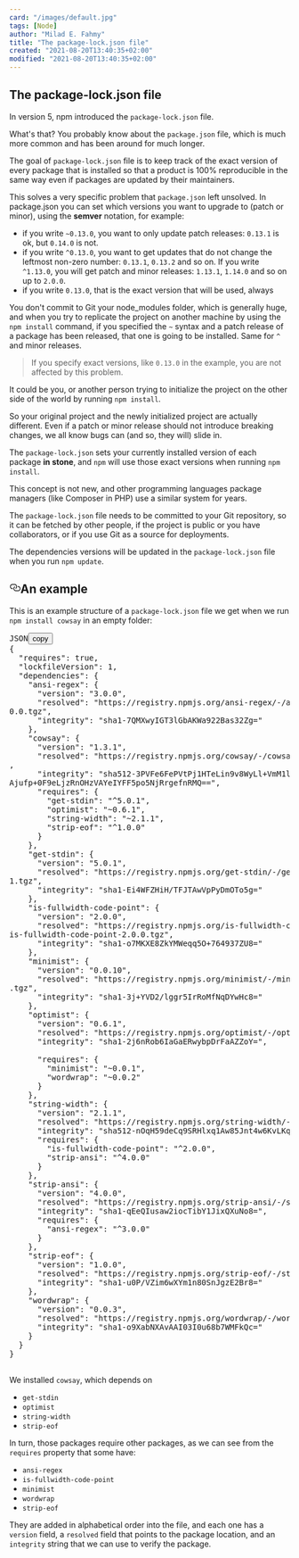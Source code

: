 ```yaml
---
card: "/images/default.jpg"
tags: [Node]
author: "Milad E. Fahmy"
title: "The package-lock.json file"
created: "2021-08-20T13:40:35+02:00"
modified: "2021-08-20T13:40:35+02:00"
---
```

<div id="___gatsby"><div style="outline:none" tabindex="-1" id="gatsby-focus-wrapper"><div class="layout-container"><main class="grid-container"><article class="article-reader"><h1 class="article-reader__headline">The package-lock.json file</h1><div><p>In version 5, npm introduced the <code class="language-text">package-lock.json</code> file.</p><p>What's that? You probably know about the <code class="language-text">package.json</code> file, which is much more common and has been around for much longer.</p><p>The goal of <code class="language-text">package-lock.json</code> file is to keep track of the exact version of every package that is installed so that a product is 100% reproducible in the same way even if packages are updated by their maintainers.</p><p>This solves a very specific problem that <code class="language-text">package.json</code> left unsolved. In package.json you can set which versions you want to upgrade to (patch or minor), using the <strong>semver</strong> notation, for example:</p><ul><li>if you write <code class="language-text">~0.13.0</code>, you want to only update patch releases: <code class="language-text">0.13.1</code> is ok, but <code class="language-text">0.14.0</code> is not.</li><li>if you write <code class="language-text">^0.13.0</code>, you want to get updates that do not change the leftmost non-zero number: <code class="language-text">0.13.1</code>, <code class="language-text">0.13.2</code> and so on. If you write <code class="language-text">^1.13.0</code>, you will get patch and minor releases: <code class="language-text">1.13.1</code>, <code class="language-text">1.14.0</code> and so on up to <code class="language-text">2.0.0</code>.</li><li>if you write <code class="language-text">0.13.0</code>, that is the exact version that will be used, always</li></ul><p>You don't commit to Git your node_modules folder, which is generally huge, and when you try to replicate the project on another machine by using the <code class="language-text">npm install</code> command, if you specified the <code class="language-text">~</code> syntax and a patch release of a package has been released, that one is going to be installed. Same for <code class="language-text">^</code> and minor releases.</p><blockquote><p>If you specify exact versions, like <code class="language-text">0.13.0</code> in the example, you are not affected by this problem.</p></blockquote><p>It could be you, or another person trying to initialize the project on the other side of the world by running <code class="language-text">npm install</code>.</p><p>So your original project and the newly initialized project are actually different. Even if a patch or minor release should not introduce breaking changes, we all know bugs can (and so, they will) slide in.</p><p>The <code class="language-text">package-lock.json</code> sets your currently installed version of each package <strong>in stone</strong>, and <code class="language-text">npm</code> will use those exact versions when running <code class="language-text">npm install</code>.</p><p>This concept is not new, and other programming languages package managers (like Composer in PHP) use a similar system for years.</p><p>The <code class="language-text">package-lock.json</code> file needs to be committed to your Git repository, so it can be fetched by other people, if the project is public or you have collaborators, or if you use Git as a source for deployments.</p><p>The dependencies versions will be updated in the <code class="language-text">package-lock.json</code> file when you run <code class="language-text">npm update</code>.</p><h2 id="an-example" style="position:relative"><a href="#an-example" aria-label="an example permalink" class="autolink-headers before"><svg aria-hidden="true" height="20" version="1.1" viewBox="0 0 16 16" width="20"><path fill-rule="evenodd" d="M4 9h1v1H4c-1.5 0-3-1.69-3-3.5S2.55 3 4 3h4c1.45 0 3 1.69 3 3.5 0 1.41-.91 2.72-2 3.25V8.59c.58-.45 1-1.27 1-2.09C10 5.22 8.98 4 8 4H4c-.98 0-2 1.22-2 2.5S3 9 4 9zm9-3h-1v1h1c1 0 2 1.22 2 2.5S13.98 12 13 12H9c-.98 0-2-1.22-2-2.5 0-.83.42-1.64 1-2.09V6.25c-1.09.53-2 1.84-2 3.25C6 11.31 7.55 13 9 13h4c1.45 0 3-1.69 3-3.5S14.5 6 13 6z"></path></svg></a>An example</h2><p>This is an example structure of a <code class="language-text">package-lock.json</code> file we get when we run <code class="language-text">npm install cowsay</code> in an empty folder:</p><pre class="prism-code language-json"><div class="shell-box-top"><span>JSON</span><button type="button">copy</button></div><div class="token-line"><span class="token punctuation">{</span><span class="token plain"></span></div><div class="token-line"><span class="token plain">  </span><span class="token property">"requires"</span><span class="token operator">:</span><span class="token plain"> </span><span class="token boolean">true</span><span class="token punctuation">,</span><span class="token plain"></span></div><div class="token-line"><span class="token plain">  </span><span class="token property">"lockfileVersion"</span><span class="token operator">:</span><span class="token plain"> </span><span class="token number">1</span><span class="token punctuation">,</span><span class="token plain"></span></div><div class="token-line"><span class="token plain">  </span><span class="token property">"dependencies"</span><span class="token operator">:</span><span class="token plain"> </span><span class="token punctuation">{</span><span class="token plain"></span></div><div class="token-line"><span class="token plain">    </span><span class="token property">"ansi-regex"</span><span class="token operator">:</span><span class="token plain"> </span><span class="token punctuation">{</span><span class="token plain"></span></div><div class="token-line"><span class="token plain">      </span><span class="token property">"version"</span><span class="token operator">:</span><span class="token plain"> </span><span class="token string">"3.0.0"</span><span class="token punctuation">,</span><span class="token plain"></span></div><div class="token-line"><span class="token plain">      </span><span class="token property">"resolved"</span><span class="token operator">:</span><span class="token plain"> "https</span><span class="token operator">:</span><span class="token comment">//registry.npmjs.org/ansi-regex/-/ansi-regex-3.</span><span class="token plain"></span></div><div class="token-line"><span class="token plain"></span><span class="token number">0.0</span><span class="token plain">.tgz"</span><span class="token punctuation">,</span><span class="token plain"></span></div><div class="token-line"><span class="token plain">      </span><span class="token property">"integrity"</span><span class="token operator">:</span><span class="token plain"> </span><span class="token string">"sha1-7QMXwyIGT3lGbAKWa922Bas32Zg="</span><span class="token plain"></span></div><div class="token-line"><span class="token plain">    </span><span class="token punctuation">}</span><span class="token punctuation">,</span><span class="token plain"></span></div><div class="token-line"><span class="token plain">    </span><span class="token property">"cowsay"</span><span class="token operator">:</span><span class="token plain"> </span><span class="token punctuation">{</span><span class="token plain"></span></div><div class="token-line"><span class="token plain">      </span><span class="token property">"version"</span><span class="token operator">:</span><span class="token plain"> </span><span class="token string">"1.3.1"</span><span class="token punctuation">,</span><span class="token plain"></span></div><div class="token-line"><span class="token plain">      </span><span class="token property">"resolved"</span><span class="token operator">:</span><span class="token plain"> </span><span class="token string">"https://registry.npmjs.org/cowsay/-/cowsay-1.3.1.tgz"</span><span class="token plain"></span></div><div class="token-line"><span class="token plain"></span><span class="token punctuation">,</span><span class="token plain"></span></div><div class="token-line"><span class="token plain">      </span><span class="token property">"integrity"</span><span class="token operator">:</span><span class="token plain"> "sha512-3PVFe6FePVtPj1HTeLin9v8WyLl+VmM1l1H/5P+BTTDkM</span></div><div class="token-line"><span class="token plain">Ajufp+0F9eLjzRnOHzVAYeIYFF5po5NjRrgefnRMQ=="</span><span class="token punctuation">,</span><span class="token plain"></span></div><div class="token-line"><span class="token plain">      </span><span class="token property">"requires"</span><span class="token operator">:</span><span class="token plain"> </span><span class="token punctuation">{</span><span class="token plain"></span></div><div class="token-line"><span class="token plain">        </span><span class="token property">"get-stdin"</span><span class="token operator">:</span><span class="token plain"> </span><span class="token string">"^5.0.1"</span><span class="token punctuation">,</span><span class="token plain"></span></div><div class="token-line"><span class="token plain">        </span><span class="token property">"optimist"</span><span class="token operator">:</span><span class="token plain"> </span><span class="token string">"~0.6.1"</span><span class="token punctuation">,</span><span class="token plain"></span></div><div class="token-line"><span class="token plain">        </span><span class="token property">"string-width"</span><span class="token operator">:</span><span class="token plain"> </span><span class="token string">"~2.1.1"</span><span class="token punctuation">,</span><span class="token plain"></span></div><div class="token-line"><span class="token plain">        </span><span class="token property">"strip-eof"</span><span class="token operator">:</span><span class="token plain"> </span><span class="token string">"^1.0.0"</span><span class="token plain"></span></div><div class="token-line"><span class="token plain">      </span><span class="token punctuation">}</span><span class="token plain"></span></div><div class="token-line"><span class="token plain">    </span><span class="token punctuation">}</span><span class="token punctuation">,</span><span class="token plain"></span></div><div class="token-line"><span class="token plain">    </span><span class="token property">"get-stdin"</span><span class="token operator">:</span><span class="token plain"> </span><span class="token punctuation">{</span><span class="token plain"></span></div><div class="token-line"><span class="token plain">      </span><span class="token property">"version"</span><span class="token operator">:</span><span class="token plain"> </span><span class="token string">"5.0.1"</span><span class="token punctuation">,</span><span class="token plain"></span></div><div class="token-line"><span class="token plain">      </span><span class="token property">"resolved"</span><span class="token operator">:</span><span class="token plain"> "https</span><span class="token operator">:</span><span class="token comment">//registry.npmjs.org/get-stdin/-/get-stdin-5.0.</span><span class="token plain"></span></div><div class="token-line"><span class="token plain"></span><span class="token number">1</span><span class="token plain">.tgz"</span><span class="token punctuation">,</span><span class="token plain"></span></div><div class="token-line"><span class="token plain">      </span><span class="token property">"integrity"</span><span class="token operator">:</span><span class="token plain"> </span><span class="token string">"sha1-Ei4WFZHiH/TFJTAwVpPyDmOTo5g="</span><span class="token plain"></span></div><div class="token-line"><span class="token plain">    </span><span class="token punctuation">}</span><span class="token punctuation">,</span><span class="token plain"></span></div><div class="token-line"><span class="token plain">    </span><span class="token property">"is-fullwidth-code-point"</span><span class="token operator">:</span><span class="token plain"> </span><span class="token punctuation">{</span><span class="token plain"></span></div><div class="token-line"><span class="token plain">      </span><span class="token property">"version"</span><span class="token operator">:</span><span class="token plain"> </span><span class="token string">"2.0.0"</span><span class="token punctuation">,</span><span class="token plain"></span></div><div class="token-line"><span class="token plain">      </span><span class="token property">"resolved"</span><span class="token operator">:</span><span class="token plain"> "https</span><span class="token operator">:</span><span class="token comment">//registry.npmjs.org/is-fullwidth-code-point/-/</span><span class="token plain"></span></div><div class="token-line"><span class="token plain">is-fullwidth-code-point</span><span class="token number">-2.0</span><span class="token plain">.</span><span class="token number">0</span><span class="token plain">.tgz"</span><span class="token punctuation">,</span><span class="token plain"></span></div><div class="token-line"><span class="token plain">      </span><span class="token property">"integrity"</span><span class="token operator">:</span><span class="token plain"> </span><span class="token string">"sha1-o7MKXE8ZkYMWeqq5O+764937ZU8="</span><span class="token plain"></span></div><div class="token-line"><span class="token plain">    </span><span class="token punctuation">}</span><span class="token punctuation">,</span><span class="token plain"></span></div><div class="token-line"><span class="token plain">    </span><span class="token property">"minimist"</span><span class="token operator">:</span><span class="token plain"> </span><span class="token punctuation">{</span><span class="token plain"></span></div><div class="token-line"><span class="token plain">      </span><span class="token property">"version"</span><span class="token operator">:</span><span class="token plain"> </span><span class="token string">"0.0.10"</span><span class="token punctuation">,</span><span class="token plain"></span></div><div class="token-line"><span class="token plain">      </span><span class="token property">"resolved"</span><span class="token operator">:</span><span class="token plain"> "https</span><span class="token operator">:</span><span class="token comment">//registry.npmjs.org/minimist/-/minimist-0.0.10</span><span class="token plain"></span></div><div class="token-line"><span class="token plain">.tgz"</span><span class="token punctuation">,</span><span class="token plain"></span></div><div class="token-line"><span class="token plain">      </span><span class="token property">"integrity"</span><span class="token operator">:</span><span class="token plain"> </span><span class="token string">"sha1-3j+YVD2/lggr5IrRoMfNqDYwHc8="</span><span class="token plain"></span></div><div class="token-line"><span class="token plain">    </span><span class="token punctuation">}</span><span class="token punctuation">,</span><span class="token plain"></span></div><div class="token-line"><span class="token plain">    </span><span class="token property">"optimist"</span><span class="token operator">:</span><span class="token plain"> </span><span class="token punctuation">{</span><span class="token plain"></span></div><div class="token-line"><span class="token plain">      </span><span class="token property">"version"</span><span class="token operator">:</span><span class="token plain"> </span><span class="token string">"0.6.1"</span><span class="token punctuation">,</span><span class="token plain"></span></div><div class="token-line"><span class="token plain">      </span><span class="token property">"resolved"</span><span class="token operator">:</span><span class="token plain"> </span><span class="token string">"https://registry.npmjs.org/optimist/-/optimist-0.6.1.tgz"</span><span class="token punctuation">,</span><span class="token plain"></span></div><div class="token-line"><span class="token plain">      </span><span class="token property">"integrity"</span><span class="token operator">:</span><span class="token plain"> </span><span class="token string">"sha1-2j6nRob6IaGaERwybpDrFaAZZoY="</span><span class="token punctuation">,</span><span class="token plain"></span></div><div class="token-line"><span class="token plain">
</span></div><div class="token-line"><span class="token plain">      </span><span class="token property">"requires"</span><span class="token operator">:</span><span class="token plain"> </span><span class="token punctuation">{</span><span class="token plain"></span></div><div class="token-line"><span class="token plain">        </span><span class="token property">"minimist"</span><span class="token operator">:</span><span class="token plain"> </span><span class="token string">"~0.0.1"</span><span class="token punctuation">,</span><span class="token plain"></span></div><div class="token-line"><span class="token plain">        </span><span class="token property">"wordwrap"</span><span class="token operator">:</span><span class="token plain"> </span><span class="token string">"~0.0.2"</span><span class="token plain"></span></div><div class="token-line"><span class="token plain">      </span><span class="token punctuation">}</span><span class="token plain"></span></div><div class="token-line"><span class="token plain">    </span><span class="token punctuation">}</span><span class="token punctuation">,</span><span class="token plain"></span></div><div class="token-line"><span class="token plain">    </span><span class="token property">"string-width"</span><span class="token operator">:</span><span class="token plain"> </span><span class="token punctuation">{</span><span class="token plain"></span></div><div class="token-line"><span class="token plain">      </span><span class="token property">"version"</span><span class="token operator">:</span><span class="token plain"> </span><span class="token string">"2.1.1"</span><span class="token punctuation">,</span><span class="token plain"></span></div><div class="token-line"><span class="token plain">      </span><span class="token property">"resolved"</span><span class="token operator">:</span><span class="token plain"> </span><span class="token string">"https://registry.npmjs.org/string-width/-/string-width-2.1.1.tgz"</span><span class="token punctuation">,</span><span class="token plain"></span></div><div class="token-line"><span class="token plain">      </span><span class="token property">"integrity"</span><span class="token operator">:</span><span class="token plain"> </span><span class="token string">"sha512-nOqH59deCq9SRHlxq1Aw85Jnt4w6KvLKqWVik6oA9ZklXLNIOlqg4F2yrT1MVaTjAqvVwdfeZ7w7aCvJD7ugkw=="</span><span class="token punctuation">,</span><span class="token plain"></span></div><div class="token-line"><span class="token plain">      </span><span class="token property">"requires"</span><span class="token operator">:</span><span class="token plain"> </span><span class="token punctuation">{</span><span class="token plain"></span></div><div class="token-line"><span class="token plain">        </span><span class="token property">"is-fullwidth-code-point"</span><span class="token operator">:</span><span class="token plain"> </span><span class="token string">"^2.0.0"</span><span class="token punctuation">,</span><span class="token plain"></span></div><div class="token-line"><span class="token plain">        </span><span class="token property">"strip-ansi"</span><span class="token operator">:</span><span class="token plain"> </span><span class="token string">"^4.0.0"</span><span class="token plain"></span></div><div class="token-line"><span class="token plain">      </span><span class="token punctuation">}</span><span class="token plain"></span></div><div class="token-line"><span class="token plain">    </span><span class="token punctuation">}</span><span class="token punctuation">,</span><span class="token plain"></span></div><div class="token-line"><span class="token plain">    </span><span class="token property">"strip-ansi"</span><span class="token operator">:</span><span class="token plain"> </span><span class="token punctuation">{</span><span class="token plain"></span></div><div class="token-line"><span class="token plain">      </span><span class="token property">"version"</span><span class="token operator">:</span><span class="token plain"> </span><span class="token string">"4.0.0"</span><span class="token punctuation">,</span><span class="token plain"></span></div><div class="token-line"><span class="token plain">      </span><span class="token property">"resolved"</span><span class="token operator">:</span><span class="token plain"> </span><span class="token string">"https://registry.npmjs.org/strip-ansi/-/strip-ansi-4.0.0.tgz"</span><span class="token punctuation">,</span><span class="token plain"></span></div><div class="token-line"><span class="token plain">      </span><span class="token property">"integrity"</span><span class="token operator">:</span><span class="token plain"> </span><span class="token string">"sha1-qEeQIusaw2iocTibY1JixQXuNo8="</span><span class="token punctuation">,</span><span class="token plain"></span></div><div class="token-line"><span class="token plain">      </span><span class="token property">"requires"</span><span class="token operator">:</span><span class="token plain"> </span><span class="token punctuation">{</span><span class="token plain"></span></div><div class="token-line"><span class="token plain">        </span><span class="token property">"ansi-regex"</span><span class="token operator">:</span><span class="token plain"> </span><span class="token string">"^3.0.0"</span><span class="token plain"></span></div><div class="token-line"><span class="token plain">      </span><span class="token punctuation">}</span><span class="token plain"></span></div><div class="token-line"><span class="token plain">    </span><span class="token punctuation">}</span><span class="token punctuation">,</span><span class="token plain"></span></div><div class="token-line"><span class="token plain">    </span><span class="token property">"strip-eof"</span><span class="token operator">:</span><span class="token plain"> </span><span class="token punctuation">{</span><span class="token plain"></span></div><div class="token-line"><span class="token plain">      </span><span class="token property">"version"</span><span class="token operator">:</span><span class="token plain"> </span><span class="token string">"1.0.0"</span><span class="token punctuation">,</span><span class="token plain"></span></div><div class="token-line"><span class="token plain">      </span><span class="token property">"resolved"</span><span class="token operator">:</span><span class="token plain"> </span><span class="token string">"https://registry.npmjs.org/strip-eof/-/strip-eof-1.0.0.tgz"</span><span class="token punctuation">,</span><span class="token plain"></span></div><div class="token-line"><span class="token plain">      </span><span class="token property">"integrity"</span><span class="token operator">:</span><span class="token plain"> </span><span class="token string">"sha1-u0P/VZim6wXYm1n80SnJgzE2Br8="</span><span class="token plain"></span></div><div class="token-line"><span class="token plain">    </span><span class="token punctuation">}</span><span class="token punctuation">,</span><span class="token plain"></span></div><div class="token-line"><span class="token plain">    </span><span class="token property">"wordwrap"</span><span class="token operator">:</span><span class="token plain"> </span><span class="token punctuation">{</span><span class="token plain"></span></div><div class="token-line"><span class="token plain">      </span><span class="token property">"version"</span><span class="token operator">:</span><span class="token plain"> </span><span class="token string">"0.0.3"</span><span class="token punctuation">,</span><span class="token plain"></span></div><div class="token-line"><span class="token plain">      </span><span class="token property">"resolved"</span><span class="token operator">:</span><span class="token plain"> </span><span class="token string">"https://registry.npmjs.org/wordwrap/-/wordwrap-0.0.3.tgz"</span><span class="token punctuation">,</span><span class="token plain"></span></div><div class="token-line"><span class="token plain">      </span><span class="token property">"integrity"</span><span class="token operator">:</span><span class="token plain"> </span><span class="token string">"sha1-o9XabNXAvAAI03I0u68b7WMFkQc="</span><span class="token plain"></span></div><div class="token-line"><span class="token plain">    </span><span class="token punctuation">}</span><span class="token plain"></span></div><div class="token-line"><span class="token plain">  </span><span class="token punctuation">}</span><span class="token plain"></span></div><div class="token-line"><span class="token plain"></span><span class="token punctuation">}</span><span class="token plain"></span></div><div class="token-line"><span class="token plain">
</span></div></pre><p>We installed <code class="language-text">cowsay</code>, which depends on</p><ul><li><code class="language-text">get-stdin</code></li><li><code class="language-text">optimist</code></li><li><code class="language-text">string-width</code></li><li><code class="language-text">strip-eof</code></li></ul><p>In turn, those packages require other packages, as we can see from the <code class="language-text">requires</code> property that some have:</p><ul><li><code class="language-text">ansi-regex</code></li><li><code class="language-text">is-fullwidth-code-point</code></li><li><code class="language-text">minimist</code></li><li><code class="language-text">wordwrap</code></li><li><code class="language-text">strip-eof</code></li></ul><p>They are added in alphabetical order into the file, and each one has a <code class="language-text">version</code> field, a <code class="language-text">resolved</code> field that points to the package location, and an <code class="language-text">integrity</code> string that we can use to verify the package.</p></div></article></main></div></div><div id="gatsby-announcer" style="position:absolute;top:0;width:1px;height:1px;padding:0;overflow:hidden;clip:rect(0, 0, 0, 0);white-space:nowrap;border:0" aria-live="assertive" aria-atomic="true"></div></div>
